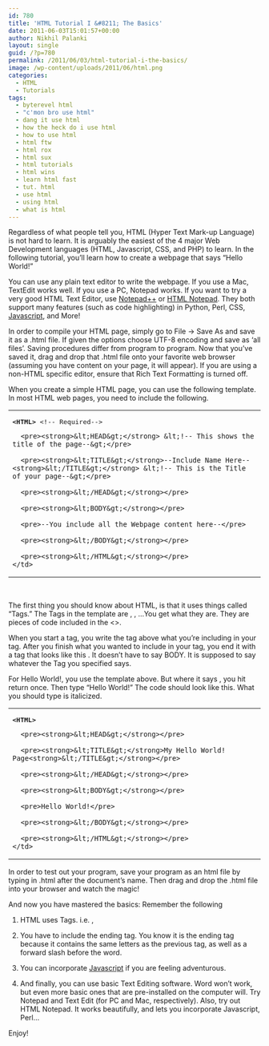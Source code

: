 ```yaml
---
id: 780
title: 'HTML Tutorial I &#8211; The Basics'
date: 2011-06-03T15:01:57+00:00
author: Nikhil Palanki
layout: single
guid: /?p=780
permalink: /2011/06/03/html-tutorial-i-the-basics/
image: /wp-content/uploads/2011/06/html.png
categories:
  - HTML
  - Tutorials
tags:
  - byterevel html
  - "c'mon bro use html"
  - dang it use html
  - how the heck do i use html
  - how to use html
  - html ftw
  - html rox
  - html sux
  - html tutorials
  - html wins
  - learn html fast
  - tut. html
  - use html
  - using html
  - what is html
---
```

Regardless of what people tell you, HTML (Hyper Text Mark-up Language) is not hard to learn. It is arguably the easiest of the 4 major Web Development languages (HTML, Javascript, CSS, and PHP) to learn. In the following tutorial, you&#8217;ll learn how to create a webpage that says &#8220;Hello World!&#8221;

You can use any plain text editor to write the webpage. If you use a Mac, TextEdit works well. If you use a PC, Notepad works. If you want to try a very good HTML Text Editor, use <a title="http://notepad-plus-plus.org/download" href="http://notepad-plus-plus.org/download" target="_blank">Notepad++</a> or [HTML Notepad](http://www.htmlnotepad.net/ "HTML Notepad"). They both support many features (such as code highlighting) in Python, Perl, CSS, [Javascript](/2011/05/09/javascript-tutorial-i-hello-world/ "Javascript"), and More!

In order to compile your HTML page, simply go to File -> Save As and save it as a .html file. If given the options choose UTF-8 encoding and save as &#8216;all files&#8217;. Saving procedures differ from program to program. Now that you&#8217;ve saved it, drag and drop that .html file onto your favorite web browser (assuming you have content on your page, it will appear). If you are using a non-HTML specific editor, ensure that Rich Text Formatting is turned off.

When you create a simple HTML page, you can use the following template. In most HTML web pages, you need to include the following.

<table width="100%">
  <tr>
    <td>
      <pre><strong>&lt;HTML&gt;</strong> &lt;!-- Required--&gt;</pre>
      
      <pre><strong>&lt;HEAD&gt;</strong> &lt;!-- This shows the title of the page--&gt;</pre>
      
      <pre><strong>&lt;TITLE&gt;</strong>--Include Name Here--<strong>&lt;/TITLE&gt;</strong> &lt;!-- This is the Title of your page--&gt;</pre>
      
      <pre><strong>&lt;/HEAD&gt;</strong></pre>
      
      <pre><strong>&lt;BODY&gt;</strong></pre>
      
      <pre>--You include all the Webpage content here--</pre>
      
      <pre><strong>&lt;/BODY&gt;</strong></pre>
      
      <pre><strong>&lt;/HTML&gt;</strong></pre>
    </td>
  </tr>
</table>

&nbsp;

The first thing you should know about HTML, is that it uses things called &#8220;Tags.&#8221; The Tags in the template are <BODY>, <HEAD>, <HTML>&#8230;You get what they are. They are pieces of code included in the <>.

When you start a tag, you write the tag above what you&#8217;re including in your tag. After you finish what you wanted to include in your tag, you end it with a tag that looks like this </BODY>. It doesn&#8217;t have to say BODY. It is supposed to say whatever the Tag you specified says.

For Hello World!, you use the template above. But where it says <BODY>, you hit return once. Then type &#8220;Hello World!&#8221; The code should look like this. What you should type is italicized.

<table width="100%">
  <tr>
    <td>
      <pre><strong>&lt;HTML&gt;</strong></pre>
      
      <pre><strong>&lt;HEAD&gt;</strong></pre>
      
      <pre><strong>&lt;TITLE&gt;</strong>My Hello World! Page<strong>&lt;/TITLE&gt;</strong></pre>
      
      <pre><strong>&lt;/HEAD&gt;</strong></pre>
      
      <pre><strong>&lt;BODY&gt;</strong></pre>
      
      <pre>Hello World!</pre>
      
      <pre><strong>&lt;/BODY&gt;</strong></pre>
      
      <pre><strong>&lt;/HTML&gt;</strong></pre>
    </td>
  </tr>
</table>

In order to test out your program, save your program as an html file by typing in .html after the document&#8217;s name. Then drag and drop the .html file into your browser and watch the magic!

And now you have mastered the basics: Remember the following

1. HTML uses Tags. i.e. <BODY>, </BODY>

2. You have to include the ending tag. You know it is the ending tag because it contains the same letters as the previous tag, as well as a forward slash before the word.

3. You can incorporate [Javascript](/2011/05/09/javascript-tutorial-i-hello-world/) if you are feeling adventurous.

4. And finally, you can use basic Text Editing software. Word won&#8217;t work, but even more basic ones that are pre-installed on the computer will. Try Notepad and Text Edit (for PC and Mac, respectively). Also, try out HTML Notepad. It works beautifully, and lets you incorporate Javascript, Perl&#8230;

Enjoy!
